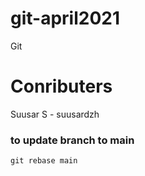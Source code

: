 # git-april2021
Git

# Conributers
Suusar S - suusardzh

### to update branch to main
```
git rebase main
```
